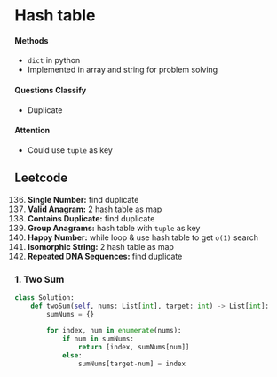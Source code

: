 # Hash table

#### Methods

- `dict` in python
- Implemented in array and string for problem solving

#### Questions Classify

- Duplicate

#### Attention

- Could use `tuple` as key

## Leetcode

136. **Single Number:** find duplicate
137. **Valid Anagram:** 2 hash table as map
138. **Contains Duplicate:** find duplicate
139. **Group Anagrams:** hash table with `tuple` as key
140. **Happy Number:** while loop & use hash table to get `o(1)` search
141. **Isomorphic String:** 2 hash table as map
142. **Repeated DNA Sequences:** find duplicate

### 1. Two Sum

```python
class Solution:
    def twoSum(self, nums: List[int], target: int) -> List[int]:
        sumNums = {}
        
        for index, num in enumerate(nums):
            if num in sumNums:
                return [index, sumNums[num]]
            else:
                sumNums[target-num] = index
```